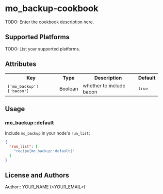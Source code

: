 # mo_backup-cookbook

TODO: Enter the cookbook description here.

## Supported Platforms

TODO: List your supported platforms.

## Attributes

<table>
  <tr>
    <th>Key</th>
    <th>Type</th>
    <th>Description</th>
    <th>Default</th>
  </tr>
  <tr>
    <td><tt>['mo_backup']['bacon']</tt></td>
    <td>Boolean</td>
    <td>whether to include bacon</td>
    <td><tt>true</tt></td>
  </tr>
</table>

## Usage

### mo_backup::default

Include `mo_backup` in your node's `run_list`:

```json
{
  "run_list": [
    "recipe[mo_backup::default]"
  ]
}
```

## License and Authors

Author:: YOUR_NAME (<YOUR_EMAIL>)
